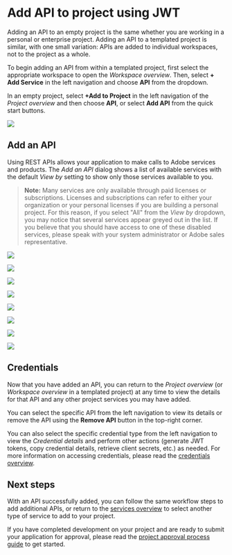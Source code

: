# Add API to project using JWT

Adding an API to an empty project is the same whether you are working in a personal or enterprise project. Adding an API to a templated project is similar, with one small variation: APIs are added to individual workspaces, not to the project as a whole.

To begin adding an API from within a templated project, first select the appropriate workspace to open the *Workspace overview*. Then, select **+ Add Service** in the left navigation and choose **API** from the dropdown. 

In an empty project, select **+Add to Project** in the left navigation of the *Project overview* and then choose **API**, or select **Add API** from the quick start buttons.

![](images/services-add-to-project.png)

## Add an API

Using REST APIs allows your application to make calls to Adobe services and products. The *Add an API* dialog shows a list of available services with the default *View by* setting to show only those services available to you.

> **Note:** Many services are only available through paid licenses or subscriptions. Licenses and subscriptions can refer to either your organization or your personal licenses if you are building a personal project. For this reason, if you select "All" from the *View by* dropdown, you may notice that several services appear greyed out in the list. If you believe that you should have access to one of these disabled services, please speak with your system administrator or Adobe sales representative.

![](images/services-add-api.png)

![](images/services-select-api-jwt.png)

![](images/services-api-jwt-create.png)

![](images/services-api-jwt-keypair.png)

![](images/services-api-jwt-choose-profiles.png)

![](images/services-api-jwt-added.png)

![](images/services-api-jwt-generate-token.png)

![](images/services-api-jwt-token.png)

## Credentials

Now that you have added an API, you can return to the *Project overview* (or *Workspace overview* in a templated project) at any time to view the details for that API and any other project services you may have added. 

You can select the specific API from the left navigation to view its details or remove the API using the **Remove API** button in the top-right corner.

You can also select the specific credential type from the left navigation to view the *Credential details* and perform other actions (generate JWT tokens, copy credential details, retrieve client secrets, etc.) as needed. For more information on accessing credentials, please read the [credentials overview](credentials.md).

## Next steps

With an API successfully added, you can follow the same workflow steps to add additional APIs, or return to the [services overview](services.md) to select another type of service to add to your project.

If you have completed development on your project and are ready to submit your application for approval, please read the [project approval process guide](approval.md) to get started.
